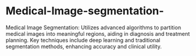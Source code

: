 # Medical-Image-segmentation-
Medical Image Segmentation: Utilizes advanced algorithms to partition medical images into meaningful regions, aiding in diagnosis and treatment planning. Key techniques include deep learning and traditional segmentation methods, enhancing accuracy and clinical utility.
